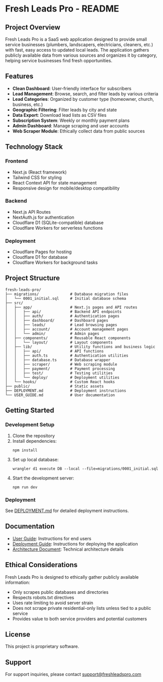 # Fresh Leads Pro - README

## Project Overview

Fresh Leads Pro is a SaaS web application designed to provide small service businesses (plumbers, landscapers, electricians, cleaners, etc.) with fast, easy access to updated local leads. The application gathers publicly available data from various sources and organizes it by category, helping service businesses find fresh opportunities.

## Features

- **Clean Dashboard**: User-friendly interface for subscribers
- **Lead Management**: Browse, search, and filter leads by various criteria
- **Lead Categories**: Organized by customer type (homeowner, church, business, etc.)
- **Geographic Filtering**: Filter leads by city and state
- **Data Export**: Download lead lists as CSV files
- **Subscription System**: Weekly or monthly payment plans
- **Admin Dashboard**: Manage scraping and user accounts
- **Web Scraper Module**: Ethically collect data from public sources

## Technology Stack

### Frontend
- Next.js (React framework)
- Tailwind CSS for styling
- React Context API for state management
- Responsive design for mobile/desktop compatibility

### Backend
- Next.js API Routes
- NextAuth.js for authentication
- Cloudflare D1 (SQLite-compatible) database
- Cloudflare Workers for serverless functions

### Deployment
- Cloudflare Pages for hosting
- Cloudflare D1 for database
- Cloudflare Workers for background tasks

## Project Structure

```
fresh-leads-pro/
├── migrations/              # Database migration files
│   └── 0001_initial.sql     # Initial database schema
├── src/
│   ├── app/                 # Next.js pages and API routes
│   │   ├── api/             # Backend API endpoints
│   │   ├── auth/            # Authentication pages
│   │   ├── dashboard/       # Dashboard pages
│   │   ├── leads/           # Lead browsing pages
│   │   ├── account/         # Account management pages
│   │   └── admin/           # Admin pages
│   ├── components/          # Reusable React components
│   │   └── layout/          # Layout components
│   ├── lib/                 # Utility functions and business logic
│   │   ├── api/             # API functions
│   │   ├── auth.ts          # Authentication utilities
│   │   ├── database.ts      # Database wrapper
│   │   ├── scraper/         # Web scraping module
│   │   ├── payment/         # Payment processing
│   │   ├── test/            # Testing utilities
│   │   └── deploy/          # Deployment utilities
│   └── hooks/               # Custom React hooks
├── public/                  # Static assets
├── DEPLOYMENT.md            # Deployment instructions
└── USER_GUIDE.md            # User documentation
```

## Getting Started

### Development Setup

1. Clone the repository
2. Install dependencies:
   ```
   npm install
   ```
3. Set up local database:
   ```
   wrangler d1 execute DB --local --file=migrations/0001_initial.sql
   ```
4. Start the development server:
   ```
   npm run dev
   ```

### Deployment

See [DEPLOYMENT.md](DEPLOYMENT.md) for detailed deployment instructions.

## Documentation

- [User Guide](USER_GUIDE.md): Instructions for end users
- [Deployment Guide](DEPLOYMENT.md): Instructions for deploying the application
- [Architecture Document](fresh-leads-pro-architecture.md): Technical architecture details

## Ethical Considerations

Fresh Leads Pro is designed to ethically gather publicly available information:

- Only scrapes public databases and directories
- Respects robots.txt directives
- Uses rate limiting to avoid server strain
- Does not scrape private residential-only lists unless tied to a public service
- Provides value to both service providers and potential customers

## License

This project is proprietary software.

## Support

For support inquiries, please contact support@freshleadspro.com
